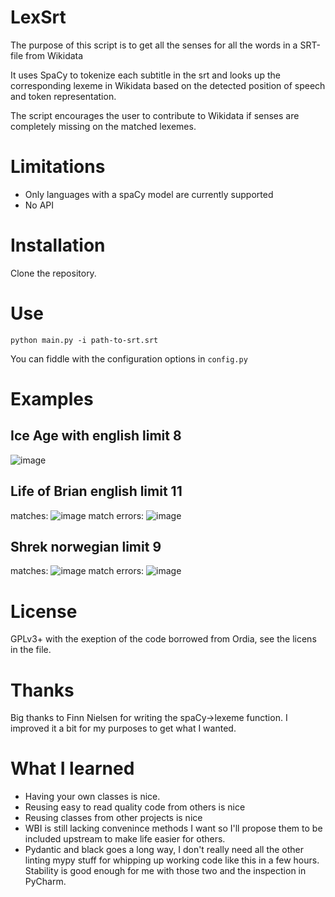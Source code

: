 # LexSrt
The purpose of this script is to get all the senses for all the words in a SRT-file from Wikidata

It uses SpaCy to tokenize each subtitle in the srt and looks up the corresponding lexeme in 
Wikidata based on the detected position of speech and token representation.

The script encourages the user to contribute to Wikidata if 
senses are completely missing on the matched lexemes.

# Limitations
* Only languages with a spaCy model are currently supported
* No API

# Installation
Clone the repository.

# Use
`python main.py -i path-to-srt.srt`

You can fiddle with the configuration options in `config.py`

# Examples
## Ice Age with english limit 8
![image](https://github.com/dpriskorn/LexSrt/assets/68460690/f07d14a4-45cb-45cb-a617-889604652639)

## Life of Brian english limit 11
matches:
![image](https://github.com/dpriskorn/LexSrt/assets/68460690/78408744-0827-426c-837a-3e6fc1960336)
match errors:
![image](https://github.com/dpriskorn/LexSrt/assets/68460690/5e704b47-3cc9-453d-8765-e8154fda360f)

## Shrek norwegian limit 9
matches:
![image](https://github.com/dpriskorn/LexSrt/assets/68460690/3679cd0f-b6f9-4436-9ff1-195a80b75fc7)
match errors:
![image](https://github.com/dpriskorn/LexSrt/assets/68460690/afbc19fe-3d08-49ef-9bcd-e3ae3b1aea5f)

# License
GPLv3+ with the exeption of the code borrowed from Ordia, see the licens in the file.

# Thanks
Big thanks to Finn Nielsen for writing the spaCy->lexeme function. 
I improved it a bit for my purposes to get what I wanted.

# What I learned
* Having your own classes is nice. 
* Reusing easy to read quality code from others is nice
* Reusing classes from other projects is nice
* WBI is still lacking convenince methods I want so I'll
propose them to be included upstream to make life easier for others.
* Pydantic and black goes a long way, I don't really need all the other linting mypy stuff for whipping up working code like this in a few hours. Stability is good enough for me with those two and the inspection in PyCharm.

